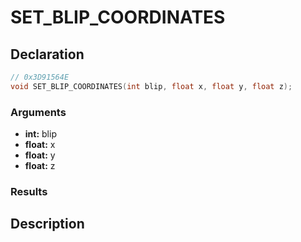 # SET_BLIP_COORDINATES

## Declaration
```cpp
// 0x3D91564E
void SET_BLIP_COORDINATES(int blip, float x, float y, float z);
```

### Arguments
- **int:** blip
- **float:** x
- **float:** y
- **float:** z

### Results

## Description
